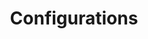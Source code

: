 ---
title: "Configurations"
linkTitle: "Configurations"
weight: 4
description: >
  An overview of all the configuration features of Azure KeyVault Provider for Secrets Store CSI Driver
---